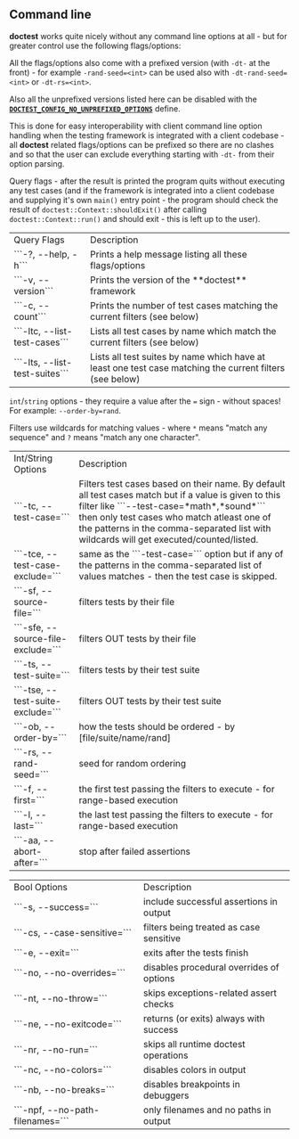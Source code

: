 ## Command line

**doctest** works quite nicely without any command line options at all - but for greater control use the following flags/options:


All the flags/options also come with a prefixed version (with ```-dt-``` at the front) - for example ```-rand-seed=<int>``` can be used also with ```-dt-rand-seed=<int>``` or ```-dt-rs=<int>```.

Also all the unprefixed versions listed here can be disabled with the [**```DOCTEST_CONFIG_NO_UNPREFIXED_OPTIONS```**](configuration.md) define.

This is done for easy interoperability with client command line option handling when the testing framework is integrated with a client codebase - all **doctest** related flags/options can be prefixed so there are no clashes and so that the user can exclude everything starting with ```-dt-``` from their option parsing.

Query flags - after the result is printed the program quits without executing any test cases (and if the framework is integrated into a client codebase and supplying it's own ```main()``` entry point - the program should check the result of ```doctest::Context::shouldExit()``` after calling ```doctest::Context::run()``` and should exit - this is left up to the user).

<table><tr><td>
Query Flags
</td><td>
Description
</td></tr><tr><td>
```-?,   --help, -h```
</td><td>
Prints a help message listing all these flags/options
</td></tr><tr><td>
```-v,   --version```
</td><td>
Prints the version of the **doctest** framework
</td></tr><tr><td>
```-c,   --count```
</td><td>
Prints the number of test cases matching the current filters (see below)
</td></tr><tr><td>
```-ltc, --list-test-cases```
</td><td>
Lists all test cases by name which match the current filters (see below)
</td></tr><tr><td>
```-lts, --list-test-suites```
</td><td>
Lists all test suites by name which have at least one test case matching the current filters (see below)
</td></tr></table>

```int```/```string``` options - they require a value after the ```=``` sign - without spaces! For example: ```--order-by=rand```.

Filters use wildcards for matching values - where ```*``` means "match any sequence" and ```?``` means "match any one character".

<table><tr><td>
Int/String Options
</td><td>
Description
</td></tr><tr><td>
```-tc,  --test-case=<filters>```
</td><td>
Filters test cases based on their name. By default all test cases match but if a value is given to this filter like ```--test-case=*math*,*sound*``` then only test cases who match atleast one of the patterns in the comma-separated list with wildcards will get executed/counted/listed.
</td></tr><tr><td>
```-tce, --test-case-exclude=<filters>```
</td><td>
same as the ```-test-case=<filters>``` option but if any of the patterns in the comma-separated list of values matches - then the test case is skipped.
</td></tr><tr><td>
```-sf,  --source-file=<filters>```
</td><td>
filters     tests by their file
</td></tr><tr><td>
```-sfe, --source-file-exclude=<filters>```
</td><td>
filters OUT tests by their file
</td></tr><tr><td>
```-ts,  --test-suite=<filters>```
</td><td>
filters     tests by their test suite
</td></tr><tr><td>
```-tse, --test-suite-exclude=<filters>```
</td><td>
filters OUT tests by their test suite
</td></tr><tr><td>
```-ob,  --order-by=<string>```
</td><td>
how the tests should be ordered <string> - by [file/suite/name/rand]
</td></tr><tr><td>
```-rs,  --rand-seed=<int>```
</td><td>
seed for random ordering
</td></tr><tr><td>
```-f,   --first=<int>```
</td><td>
the first test passing the filters to execute - for range-based execution
</td></tr><tr><td>
```-l,   --last=<int>```
</td><td>
the last test passing the filters to execute - for range-based execution
</td></tr><tr><td>
```-aa,  --abort-after=<int>```
</td><td>
stop after <int> failed assertions
</td></tr></table>

<table><tr><td>
Bool Options
</td><td>
Description
</td></tr><tr><td>
```-s,   --success=<bool>```
</td><td>
include successful assertions in output
</td></tr><tr><td>
```-cs,  --case-sensitive=<bool>```
</td><td>
filters being treated as case sensitive
</td></tr><tr><td>
```-e,   --exit=<bool>```
</td><td>
exits after the tests finish
</td></tr><tr><td>
```-no,  --no-overrides=<bool>```
</td><td>
disables procedural overrides of options
</td></tr><tr><td>
```-nt,  --no-throw=<bool>```
</td><td>
skips exceptions-related assert checks
</td></tr><tr><td>
```-ne,  --no-exitcode=<bool>```
</td><td>
returns (or exits) always with success
</td></tr><tr><td>
```-nr,  --no-run=<bool>```
</td><td>
skips all runtime doctest operations
</td></tr><tr><td>
```-nc,  --no-colors=<bool>```
</td><td>
disables colors in output
</td></tr><tr><td>
```-nb,  --no-breaks=<bool>```
</td><td>
disables breakpoints in debuggers
</td></tr><tr><td>
```-npf, --no-path-filenames=<bool>```
</td><td>
only filenames and no paths in output
</td></tr></table>
